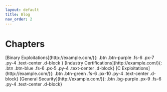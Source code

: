 ```yaml
---
layout: default
title: Blog
nav_order: 2
---
```


# Chapters

<div class="code-example" markdown="1">

<span>
[Binary Exploitations](http://example.com/){: .btn .btn-purple .fs-6 .px-7 .py-4 .text-center .d-block }
</span>

<span>
[Industry Certifications](http://example.com/){: .btn .btn-blue .fs-6 .px-5 .py-4 .text-center .d-block}
</span>

<span>
[C Exploitations](http://example.com/){: .btn .btn-green .fs-6 .px-10 .py-4 .text-center .d-block}
</span>

<span>
[General Security](http://example.com/){: .btn .bg-purple .px-9 .fs-6 .py-4 .text-center .d-block}
</span>

</div>


